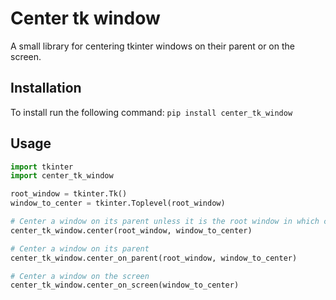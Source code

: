 # Center tk window
A small library for centering tkinter windows on their parent or on the screen.

## Installation
To install run the following command:
`pip install center_tk_window`

## Usage
```python
import tkinter
import center_tk_window

root_window = tkinter.Tk()
window_to_center = tkinter.Toplevel(root_window)

# Center a window on its parent unless it is the root window in which case it will be centered on screen.
center_tk_window.center(root_window, window_to_center)

# Center a window on its parent
center_tk_window.center_on_parent(root_window, window_to_center)

# Center a window on the screen
center_tk_window.center_on_screen(window_to_center)

```
